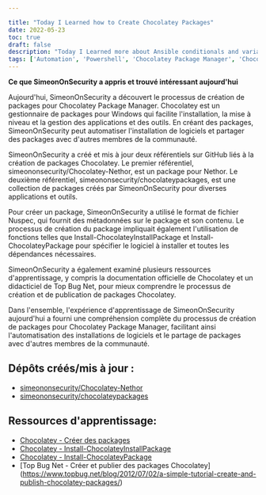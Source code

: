 ```yaml
---

title: "Today I Learned how to Create Chocolatey Packages"
date: 2022-05-23
toc: true
draft: false
description: "Today I Learned more about Ansible conditionals and variable management"
tags: ['Automation', 'Powershell', 'Chocolatey Package Manager', 'Chocolatey', 'Choco', 'cinstall', 'Nupkg', 'Nethor', 'Windows Package Managers', 'IAC', 'Infrastructure As Code']
---
```

 **Ce que SimeonOnSecurity a appris et trouvé intéressant aujourd'hui**  Aujourd'hui, SimeonOnSecurity a découvert le processus de création de packages pour Chocolatey Package Manager. Chocolatey est un gestionnaire de packages pour Windows qui facilite l'installation, la mise à niveau et la gestion des applications et des outils. En créant des packages, SimeonOnSecurity peut automatiser l'installation de logiciels et partager des packages avec d'autres membres de la communauté.  SimeonOnSecurity a créé et mis à jour deux référentiels sur GitHub liés à la création de packages Chocolatey. Le premier référentiel, simeononsecurity/Chocolatey-Nethor, est un package pour Nethor. Le deuxième référentiel, simeononsecurity/chocolateypackages, est une collection de packages créés par SimeonOnSecurity pour diverses applications et outils.  Pour créer un package, SimeonOnSecurity a utilisé le format de fichier Nuspec, qui fournit des métadonnées sur le package et son contenu. Le processus de création du package impliquait également l'utilisation de fonctions telles que Install-ChocolateyInstallPackage et Install-ChocolateyPackage pour spécifier le logiciel à installer et toutes les dépendances nécessaires.  SimeonOnSecurity a également examiné plusieurs ressources d'apprentissage, y compris la documentation officielle de Chocolatey et un didacticiel de Top Bug Net, pour mieux comprendre le processus de création et de publication de packages Chocolatey.  Dans l'ensemble, l'expérience d'apprentissage de SimeonOnSecurity aujourd'hui a fourni une compréhension complète du processus de création de packages pour Chocolatey Package Manager, facilitant ainsi l'automatisation des installations de logiciels et le partage de packages avec d'autres membres de la communauté.  ## Dépôts créés/mis à jour : - [simeononsecurity/Chocolatey-Nethor](https://github.com/simeononsecurity/Chocolatey-Nethor) - [simeononsecurity/chocolateypackages](https://github.com/simeononsecurity/chocolateypackages)  ## Ressources d'apprentissage: - [Chocolatey - Créer des packages](https://docs.chocolatey.org/en-us/create/create-packages#nuspec) - [Chocolatey - Install-ChocolateyInstallPackage](https://docs.chocolatey.org/en-us/create/functions/install-chocolateyinstallpackage) - [Chocolatey - Install-ChocolateyPackage](https://docs.chocolatey.org/en-us/create/functions/install-chocolateypackage) - [Top Bug Net - Créer et publier des packages Chocolatey] (https://www.topbug.net/blog/2012/07/02/a-simple-tutorial-create-and-publish-chocolatey-packages/)